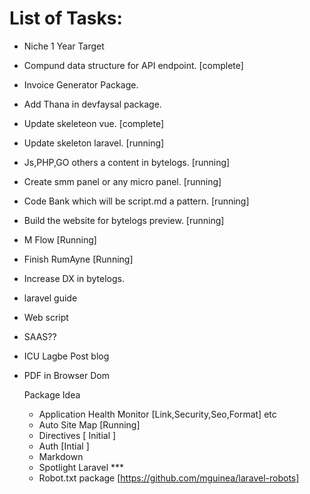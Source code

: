 # List of Tasks:

* Niche 1 Year Target

* Compund data structure for API endpoint. [complete]
* Invoice Generator Package.
* Add Thana in devfaysal package.
* Update skeleteon vue. [complete]
* Update skeleton laravel. [running]
* Js,PHP,GO others a  content in bytelogs. [running]
* Create smm panel or any micro panel. [running]
* Code Bank which will be script.md a pattern. [running]
* Build the website for bytelogs preview. [running]
* M Flow [Running]
* Finish RumAyne [Running]
* Increase DX in bytelogs.
* laravel guide
* Web script
* SAAS?? 
* ICU Lagbe Post blog
* PDF in Browser Dom

  Package Idea
  * Application Health Monitor [Link,Security,Seo,Format] etc
  * Auto Site Map [Running]
  * Directives [ Initial ]
  * Auth [Intial ]
  * Markdown
  * Spotlight Laravel ***
  * Robot.txt package [https://github.com/mguinea/laravel-robots]


